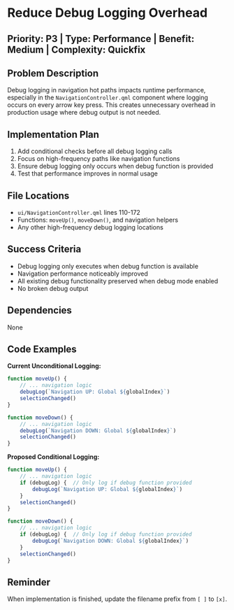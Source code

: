 # Reduce Debug Logging Overhead

## Priority: P3 | Type: Performance | Benefit: Medium | Complexity: Quickfix

## Problem Description

Debug logging in navigation hot paths impacts runtime performance, especially in the `NavigationController.qml` component where logging occurs on every arrow key press. This creates unnecessary overhead in production usage where debug output is not needed.

## Implementation Plan

1. Add conditional checks before all debug logging calls
2. Focus on high-frequency paths like navigation functions
3. Ensure debug logging only occurs when debug function is provided
4. Test that performance improves in normal usage

## File Locations

- `ui/NavigationController.qml` lines 110-172
- Functions: `moveUp()`, `moveDown()`, and navigation helpers
- Any other high-frequency debug logging locations

## Success Criteria

- Debug logging only executes when debug function is available
- Navigation performance noticeably improved
- All existing debug functionality preserved when debug mode enabled
- No broken debug output

## Dependencies

None

## Code Examples

**Current Unconditional Logging:**
```javascript
function moveUp() {
    // ... navigation logic
    debugLog(`Navigation UP: Global ${globalIndex}`)
    selectionChanged()
}

function moveDown() {
    // ... navigation logic  
    debugLog(`Navigation DOWN: Global ${globalIndex}`)
    selectionChanged()
}
```

**Proposed Conditional Logging:**
```javascript
function moveUp() {
    // ... navigation logic
    if (debugLog) {  // Only log if debug function provided
        debugLog(`Navigation UP: Global ${globalIndex}`)
    }
    selectionChanged()
}

function moveDown() {
    // ... navigation logic
    if (debugLog) {  // Only log if debug function provided
        debugLog(`Navigation DOWN: Global ${globalIndex}`)
    }
    selectionChanged()
}
```

## Reminder

When implementation is finished, update the filename prefix from `[ ]` to `[x]`.